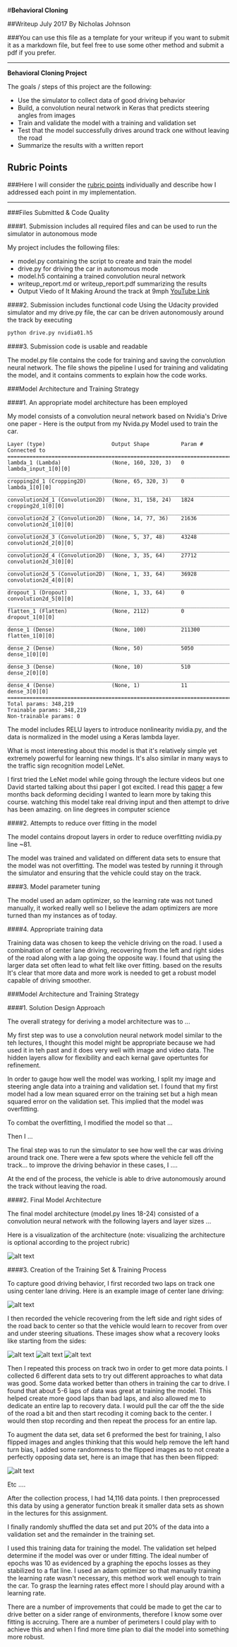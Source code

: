 #**Behavioral Cloning** 

##Writeup July 2017 By Nicholas Johnson 

###You can use this file as a template for your writeup if you want to submit it as a markdown file, but feel free to use some other method and submit a pdf if you prefer.

---

**Behavioral Cloning Project**

The goals / steps of this project are the following:
* Use the simulator to collect data of good driving behavior
* Build, a convolution neural network in Keras that predicts steering angles from images
* Train and validate the model with a training and validation set
* Test that the model successfully drives around track one without leaving the road
* Summarize the results with a written report

[//]: # (Image References)

[image1]: ./write-up-img/Screenshot_from_2017-08-28_13-58-04.png "Model Visualization"
[image2]: ./write-up-img/center_2017_08_20_23_52_40_375.jpg "Center Img"
[image3]: ./write-up-img/recovery-img-01.jpg "Recovery Image left"
[image4]: ./write-up-img/recovery-img-02.jpg "Recovery Image right"
[image5]: ./write-up-img/recovery-img-03.png "Recovery Image off track"
[image6]: ./write-up-img/center_2017_08_20_23_52_40_375.jpg "Normal Image"



## Rubric Points
###Here I will consider the [rubric points](https://review.udacity.com/#!/rubrics/432/view) individually and describe how I addressed each point in my implementation.  

---
###Files Submitted & Code Quality

####1. Submission includes all required files and can be used to run the simulator in autonomous mode

My project includes the following files:
* model.py containing the script to create and train the model
* drive.py for driving the car in autonomous mode
* model.h5 containing a trained convolution neural network 
* writeup_report.md or writeup_report.pdf summarizing the results
* Output Viedo of It Making Around the track at 9mph <a href="https://www.youtube.com/watch?v=jLts789TEbk">YouTube Link</a>

####2. Submission includes functional code
Using the Udacity provided simulator and my drive.py file, the car can be driven autonomously around the track by executing 
```sh
python drive.py nvidia01.h5
```

####3. Submission code is usable and readable

The model.py file contains the code for training and saving the convolution neural network. The file shows the pipeline I used for training and validating the model, and it contains comments to explain how the code works.

###Model Architecture and Training Strategy

####1. An appropriate model architecture has been employed

My model consists of a convolution neural network based on Nvidia's Drive one paper - Here is the output from my Nvida.py Model used to train the car. 

``` 
Layer (type)                     Output Shape          Param #     Connected to                     
====================================================================================================
lambda_1 (Lambda)                (None, 160, 320, 3)   0           lambda_input_1[0][0]             
____________________________________________________________________________________________________
cropping2d_1 (Cropping2D)        (None, 65, 320, 3)    0           lambda_1[0][0]                   
____________________________________________________________________________________________________
convolution2d_1 (Convolution2D)  (None, 31, 158, 24)   1824        cropping2d_1[0][0]               
____________________________________________________________________________________________________
convolution2d_2 (Convolution2D)  (None, 14, 77, 36)    21636       convolution2d_1[0][0]            
____________________________________________________________________________________________________
convolution2d_3 (Convolution2D)  (None, 5, 37, 48)     43248       convolution2d_2[0][0]            
____________________________________________________________________________________________________
convolution2d_4 (Convolution2D)  (None, 3, 35, 64)     27712       convolution2d_3[0][0]            
____________________________________________________________________________________________________
convolution2d_5 (Convolution2D)  (None, 1, 33, 64)     36928       convolution2d_4[0][0]            
____________________________________________________________________________________________________
dropout_1 (Dropout)              (None, 1, 33, 64)     0           convolution2d_5[0][0]            
____________________________________________________________________________________________________
flatten_1 (Flatten)              (None, 2112)          0           dropout_1[0][0]                  
____________________________________________________________________________________________________
dense_1 (Dense)                  (None, 100)           211300      flatten_1[0][0]                  
____________________________________________________________________________________________________
dense_2 (Dense)                  (None, 50)            5050        dense_1[0][0]                    
____________________________________________________________________________________________________
dense_3 (Dense)                  (None, 10)            510         dense_2[0][0]                    
____________________________________________________________________________________________________
dense_4 (Dense)                  (None, 1)             11          dense_3[0][0]                    
====================================================================================================
Total params: 348,219
Trainable params: 348,219
Non-trainable params: 0
```

The model includes RELU layers to introduce nonlinearity nvidia.py, and the data is normalized in the model using a Keras lambda layer. 

What is most interesting about this model is that it's relatively simple yet extremely powerful for learning new things. It's also similar in many ways to the traffic sign recognition model LeNet. 

I first tried the LeNet model while going through the lecture videos but one David started talking about thsi paper I got excited. I read this <a href="http://images.nvidia.com/content/tegra/automotive/images/2016/solutions/pdf/end-to-end-dl-using-px.pdf"> paper</a> a few months back deforming deciding I wanted to learn more by taking this course. watching this model take real driving input and then attempt to drive has been amazing. 
on line degrees in computer science


####2. Attempts to reduce over fitting in the model

The model contains dropout layers in order to reduce overfitting nvidia.py line ~81. 

The model was trained and validated on different data sets to ensure that the model was not overfitting. The model was tested by running it through the simulator and ensuring that the vehicle could stay on the track.

####3. Model parameter tuning

The model used an adam optimizer, so the learning rate was not tuned manually, it worked really well so I believe the adam optimizers are more turned than my instances as of today. 

####4. Appropriate training data

Training data was chosen to keep the vehicle driving on the road. I used a combination of center lane driving, recovering from the left and right sides of the road along with a lap going the opposite way. I found that using the larger data set often lead to what felt like over fitting. based on the results It's clear that more data and more work is needed to get a robust model capable of driving smoother. 


###Model Architecture and Training Strategy

####1. Solution Design Approach

The overall strategy for deriving a model architecture was to ...

My first step was to use a convolution neural network model similar to the teh lectures, I thought this model might be appropriate because we had used it in teh past and it does very well with image and video data. The hidden layers allow for flexibility and each kernal gave opertuntes for refinement. 

In order to gauge how well the model was working, I split my image and steering angle data into a training and validation set. I found that my first model had a low mean squared error on the training set but a high mean squared error on the validation set. This implied that the model was overfitting. 

To combat the overfitting, I modified the model so that ...

Then I ... 

The final step was to run the simulator to see how well the car was driving around track one. There were a few spots where the vehicle fell off the track... to improve the driving behavior in these cases, I ....

At the end of the process, the vehicle is able to drive autonomously around the track without leaving the road.

####2. Final Model Architecture

The final model architecture (model.py lines 18-24) consisted of a convolution neural network with the following layers and layer sizes ...

Here is a visualization of the architecture (note: visualizing the architecture is optional according to the project rubric)

![alt text][image1]

####3. Creation of the Training Set & Training Process

To capture good driving behavior, I first recorded two laps on track one using center lane driving. Here is an example image of center lane driving:

![alt text][image2]

I then recorded the vehicle recovering from the left side and right sides of the road back to center so that the vehicle would learn to recover from over and under steering situations. These images show what a recovery looks like starting from the sides:

![alt text][image3]
![alt text][image4]
![alt text][image5]

Then I repeated this process on track two in order to get more data points. I collected 6 different data sets to try out different approaches to what data was good. Some data worked better than others in training the car to drive. I found that about 5-6 laps of data was great at training the model. This helped create more good laps than bad laps, and also allowed me to dedicate an entire lap to recovery data. I would pull the car off the the side of the road a bit and then start recoding it coming back to the center. I would then stop recording and then repeat the process for an entire lap. 

To augment the data set, data set 6 preformed the best for training, I also flipped images and angles thinking that this would help remove the left hand turn bias, I added some randomness to the flipped images as to not create a perfectly opposing data set, here is an image that has then been flipped:

![alt text][image6]


Etc ....

After the collection process, I had 14,116 data points. I then preprocessed this data by using a generator function break it smaller data sets as shown in the lectures for this assignment. 

I finally randomly shuffled the data set and put 20% of the data into a validation set and the remainder in the training set. 

I used this training data for training the model. The validation set helped determine if the model was over or under fitting. The ideal number of epochs was 10 as evidenced by a graphing the epochs losses as they stabilized to a flat line. I used an adam optimizer so that manually training the learning rate wasn't necessary, this method work well enough to train the car. To grasp the learning rates effect more I should play around with a learning rate. 

There are a number of improvements that could be made to get the car to drive better on a sider range of environments, therefore I know some over fitting is accruing. There are a number of perimeters I could play with to achieve this and when I find more time plan to dial the model into something more robust. 
